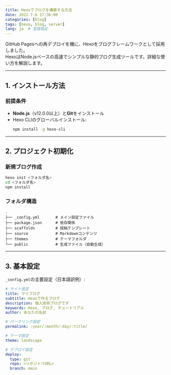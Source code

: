 ```yaml
---
title: Hexoでブログを構築する方法
date: 2022-7-6 17:36:00
categories: [blog]
tags: [hexo, blog, server]
lang: ja  # 言語指定
---
```


GitHub Pagesへの再デプロイを機に、Hexoをブログフレームワークとして採用しました。  
HexoはNode.jsベースの高速でシンプルな静的ブログ生成ツールです。詳細な使い方を解説します。

---

## **1. インストール方法**
### 前提条件
- **Node.js**（v12.0.0以上）と**Git**をインストール
- Hexo CLIのグローバルインストール:
  ```bash
  npm install -g hexo-cli
  ```

---

## **2. プロジェクト初期化**
### 新規ブログ作成
```bash
hexo init <フォルダ名>
cd <フォルダ名>
npm install
```

### フォルダ構造
```
.
├── _config.yml       # メイン設定ファイル
├── package.json      # 依存関係
├── scaffolds         # 投稿テンプレート
├── source            # Markdownコンテンツ
├── themes            # テーマフォルダ
└── public            # 生成ファイル（自動生成）
```

---

## **3. 基本設定**
`_config.yml`の主要設定（日本語訳例）:
```yaml
# サイト設定
title: マイブログ
subtitle: Hexoで作るブログ
description: 個人技術ブログです
keywords: Hexo, ブログ, チュートリアル
author: あなたの名前

# パーマリンク設定
permalink: :year/:month/:day/:title/

# テーマ設定
theme: landscape

# デプロイ設定
deploy:
  type: git
  repo: <リポジトリURL>
  branch: main
```

